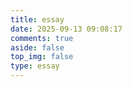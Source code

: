 ```yaml
---
title: essay
date: 2025-09-13 09:08:17
comments: true
aside: false
top_img: false
type: essay
---
```

